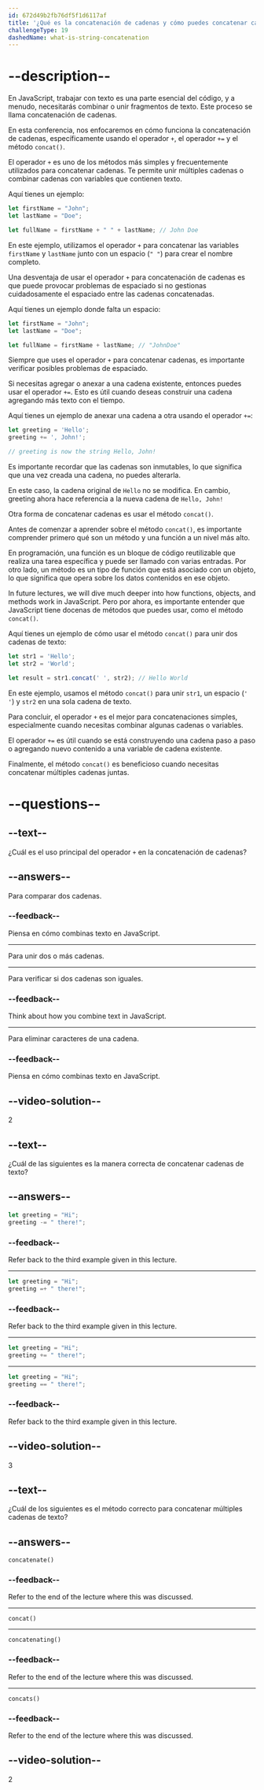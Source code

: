 ```yaml
---
id: 672d49b2fb76df5f1d6117af
title: '¿Qué es la concatenación de cadenas y cómo puedes concatenar cadenas con variables?'
challengeType: 19
dashedName: what-is-string-concatenation
---
```


# --description--

En JavaScript, trabajar con texto es una parte esencial del código, y a menudo, necesitarás combinar o unir fragmentos de texto. Este proceso se llama concatenación de cadenas.

En esta conferencia, nos enfocaremos en cómo funciona la concatenación de cadenas, específicamente usando el operador `+`, el operador `+=` y el método `concat()`.

El operador `+` es uno de los métodos más simples y frecuentemente utilizados para concatenar cadenas. Te permite unir múltiples cadenas o combinar cadenas con variables que contienen texto.

Aquí tienes un ejemplo:

```js
let firstName = "John";
let lastName = "Doe";

let fullName = firstName + " " + lastName; // John Doe
```

En este ejemplo, utilizamos el operador `+` para concatenar las variables `firstName` y `lastName` junto con un espacio (`" "`) para crear el nombre completo.

Una desventaja de usar el operador `+` para concatenación de cadenas es que puede provocar problemas de espaciado si no gestionas cuidadosamente el espaciado entre las cadenas concatenadas.

Aquí tienes un ejemplo donde falta un espacio:

```js
let firstName = "John";
let lastName = "Doe";

let fullName = firstName + lastName; // "JohnDoe"
```

Siempre que uses el operador `+` para concatenar cadenas, es importante verificar posibles problemas de espaciado.

Si necesitas agregar o anexar a una cadena existente, entonces puedes usar el operador `+=`. Esto es útil cuando deseas construir una cadena agregando más texto con el tiempo.

Aquí tienes un ejemplo de anexar una cadena a otra usando el operador `+=`:

```js
let greeting = 'Hello';
greeting += ', John!';

// greeting is now the string Hello, John!
```

Es importante recordar que las cadenas son inmutables, lo que significa que una vez creada una cadena, no puedes alterarla.

En este caso, la cadena original de `Hello` no se modifica. En cambio, greeting ahora hace referencia a la nueva cadena de `Hello, John!`

Otra forma de concatenar cadenas es usar el método `concat()`.

Antes de comenzar a aprender sobre el método `concat()`, es importante comprender primero qué son un método y una función a un nivel más alto.

En programación, una función es un bloque de código reutilizable que realiza una tarea específica y puede ser llamado con varias entradas. Por otro lado, un método es un tipo de función que está asociado con un objeto, lo que significa que opera sobre los datos contenidos en ese objeto.

In future lectures, we will dive much deeper into how functions, objects, and methods work in JavaScript. Pero por ahora, es importante entender que JavaScript tiene docenas de métodos que puedes usar, como el método `concat()`.

Aquí tienes un ejemplo de cómo usar el método `concat()` para unir dos cadenas de texto:

```js
let str1 = 'Hello';
let str2 = 'World';

let result = str1.concat(' ', str2); // Hello World
```

En este ejemplo, usamos el método `concat()` para unir `str1`, un espacio (`' '`) y `str2` en una sola cadena de texto.

Para concluir, el operador `+` es el mejor para concatenaciones simples, especialmente cuando necesitas combinar algunas cadenas o variables.

El operador `+=` es útil cuando se está construyendo una cadena paso a paso o agregando nuevo contenido a una variable de cadena existente.

Finalmente, el método `concat()` es beneficioso cuando necesitas concatenar múltiples cadenas juntas.

# --questions--

## --text--

¿Cuál es el uso principal del operador `+` en la concatenación de cadenas?

## --answers--

Para comparar dos cadenas.

### --feedback--

Piensa en cómo combinas texto en JavaScript.

---

Para unir dos o más cadenas.

---

Para verificar si dos cadenas son iguales.

### --feedback--

Think about how you combine text in JavaScript.

---

Para eliminar caracteres de una cadena.

### --feedback--

Piensa en cómo combinas texto en JavaScript.

## --video-solution--

2

## --text--

¿Cuál de las siguientes es la manera correcta de concatenar cadenas de texto?

## --answers--

```js
let greeting = "Hi";
greeting -= " there!";
```

### --feedback--

Refer back to the third example given in this lecture.

---

```js
let greeting = "Hi";
greeting =+ " there!";
```

### --feedback--

Refer back to the third example given in this lecture.

---

```js
let greeting = "Hi";
greeting += " there!";
```

---

```js
let greeting = "Hi";
greeting == " there!";
```

### --feedback--

Refer back to the third example given in this lecture.

## --video-solution--

3

## --text--

¿Cuál de los siguientes es el método correcto para concatenar múltiples cadenas de texto?


## --answers--

`concatenate()`

### --feedback--

Refer to the end of the lecture where this was discussed.

---

`concat()`

---

`concatenating()`

### --feedback--

Refer to the end of the lecture where this was discussed.

---

`concats()`

### --feedback--

Refer to the end of the lecture where this was discussed.

## --video-solution--

2
